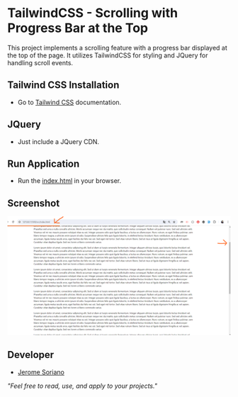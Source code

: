 # TailwindCSS - Scrolling with Progress Bar at the Top

This project implements a scrolling feature with a progress bar displayed at the top of the page. It utilizes TailwindCSS for styling and JQuery for handling scroll events.

## Tailwind CSS Installation

- Go to [Tailwind CSS](https://tailwindcss.com/docs/installation) documentation.

## JQuery

- Just include a JQuery CDN.

## Run Application

- Run the [index.html](src/index.html) in your browser.

## Screenshot

![Screenshot sample](screenshot1.png)

## Developer

- [Jerome Soriano](https://github.com/dvxgit-jsoriano)

*"Feel free to read, use, and apply to your projects."*
